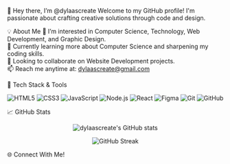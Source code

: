 👋 Hey there, I’m @dylaascreate
Welcome to my GitHub profile! I'm passionate about crafting creative solutions through code and design.

💡 About Me
🧠 I’m interested in Computer Science, Technology, Web Development, and Graphic Design. <br>
🌱 Currently learning more about Computer Science and sharpening my coding skills. <br>
🤝 Looking to collaborate on Website Development projects. <br>
📫 Reach me anytime at: dylaascreate@gmail.com <br>

🧰 Tech Stack & Tools
<p align="center"> <img src="https://img.shields.io/badge/HTML5-E34F26?style=for-the-badge&logo=html5&logoColor=white" alt="HTML5"/> <img src="https://img.shields.io/badge/CSS3-1572B6?style=for-the-badge&logo=css3&logoColor=white" alt="CSS3"/> <img src="https://img.shields.io/badge/JavaScript-F7DF1E?style=for-the-badge&logo=javascript&logoColor=black" alt="JavaScript"/> <img src="https://img.shields.io/badge/Node.js-339933?style=for-the-badge&logo=nodedotjs&logoColor=white" alt="Node.js"/> <img src="https://img.shields.io/badge/React-20232A?style=for-the-badge&logo=react&logoColor=61DAFB" alt="React"/> <img src="https://img.shields.io/badge/Figma-F24E1E?style=for-the-badge&logo=figma&logoColor=white" alt="Figma"/> <img src="https://img.shields.io/badge/Git-F05032?style=for-the-badge&logo=git&logoColor=white" alt="Git"/> <img src="https://img.shields.io/badge/GitHub-181717?style=for-the-badge&logo=github&logoColor=white" alt="GitHub"/> </p>

📈 GitHub Stats
<p align="center"> <img src="https://github-readme-stats.vercel.app/api?username=dylaascreate&show_icons=true&theme=radical" alt="dylaascreate's GitHub stats" /> </p> <p align="center"> <img src="https://github-readme-streak-stats.herokuapp.com/?user=dylaascreate&theme=radical" alt="GitHub Streak" /> </p>

🌐 Connect With Me!
